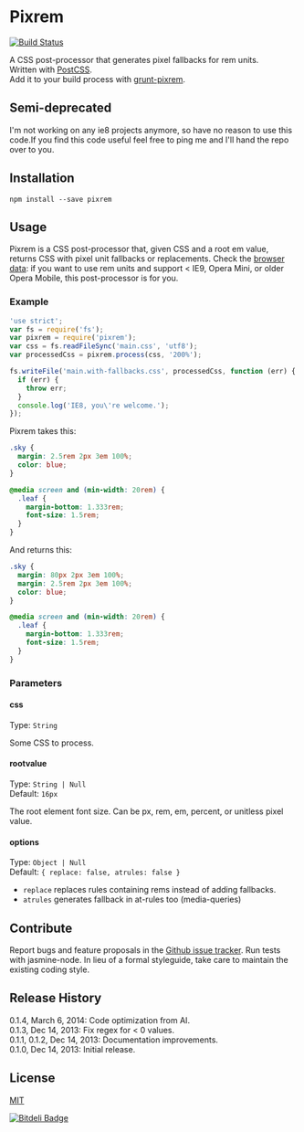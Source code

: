 # Pixrem

[![Build Status](https://travis-ci.org/robwierzbowski/node-pixrem.png?branch=master)](https://travis-ci.org/robwierzbowski/node-pixrem)

A CSS post-processor that generates pixel fallbacks for rem units.  
Written with [PostCSS](https://github.com/ai/postcss).  
Add it to your build process with [grunt-pixrem](https://github.com/robwierzbowski/grunt-pixrem).  

## Semi-deprecated

I'm not working on any ie8 projects anymore, so have no reason to use this code.If you find this code useful feel free to ping me and I'll hand the repo over to you.

## Installation

`npm install --save pixrem`

## Usage

Pixrem is a CSS post-processor that, given CSS and a root em value, returns CSS with pixel unit fallbacks or replacements. Check the [browser data](http://caniuse.com/rem): if you want to use rem units and support < IE9, Opera Mini, or older Opera Mobile, this post-processor is for you.

### Example

```js
'use strict';
var fs = require('fs');
var pixrem = require('pixrem');
var css = fs.readFileSync('main.css', 'utf8');
var processedCss = pixrem.process(css, '200%');

fs.writeFile('main.with-fallbacks.css', processedCss, function (err) {
  if (err) {
    throw err;
  }
  console.log('IE8, you\'re welcome.');
});
```

Pixrem takes this:

```css
.sky {
  margin: 2.5rem 2px 3em 100%;
  color: blue;
}

@media screen and (min-width: 20rem) {
  .leaf {
    margin-bottom: 1.333rem;
    font-size: 1.5rem;
  }
}
```

And returns this:

```css
.sky {
  margin: 80px 2px 3em 100%;
  margin: 2.5rem 2px 3em 100%;
  color: blue;
}

@media screen and (min-width: 20rem) {
  .leaf {
    margin-bottom: 1.333rem;
    font-size: 1.5rem;
  }
}
```

### Parameters

#### css

Type: `String`  

Some CSS to process.

#### rootvalue

Type: `String | Null`  
Default: `16px`  

The root element font size. Can be px, rem, em, percent, or unitless pixel value.

#### options

Type: `Object | Null`  
Default: `{ replace: false, atrules: false }`  

- `replace` replaces rules containing rems instead of adding fallbacks.
- `atrules` generates fallback in at-rules too (media-queries)

## Contribute

Report bugs and feature proposals in the [Github issue tracker](https://github.com/robwierzbowski/node-pixrem/issues). Run tests with jasmine-node. In lieu of a formal styleguide, take care to maintain the existing coding style. 

## Release History

0.1.4, March 6, 2014: Code optimization from AI.  
0.1.3, Dec 14, 2013: Fix regex for < 0 values.  
0.1.1, 0.1.2, Dec 14, 2013: Documentation improvements.  
0.1.0, Dec 14, 2013: Initial release.  

## License

[MIT](http://en.wikipedia.org/wiki/MIT_License)


[![Bitdeli Badge](https://d2weczhvl823v0.cloudfront.net/robwierzbowski/node-pixrem/trend.png)](https://bitdeli.com/free "Bitdeli Badge")

